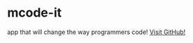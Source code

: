 mcode-it
================

app that will change the way programmers code!
[Visit GitHub!](www.github.com)
